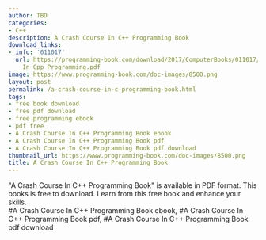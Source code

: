 ```yaml
---
author: TBD
categories:
- C++
description: A Crash Course In C++ Programming Book
download_links:
- info: '011017'
  url: https://programming-book.com/download/2017/ComputerBooks/011017/A Crash Course
    In Cpp Programming.pdf
image: https://www.programming-book.com/doc-images/8500.png
layout: post
permalink: /a-crash-course-in-c-programming-book.html
tags:
- free book download
- free pdf download
- free programming ebook
- pdf free
- A Crash Course In C++ Programming Book ebook
- A Crash Course In C++ Programming Book pdf
- A Crash Course In C++ Programming Book pdf download
thumbnail_url: https://www.programming-book.com/doc-images/8500.png
title: A Crash Course In C++ Programming Book
---
```


 
<div class="item-desc text-justify">
  "A Crash Course In C++ Programming Book" is available in PDF format. This books is free to download. Learn from this free book and enhance your skills.
  <br>
  #A Crash Course In C++ Programming Book ebook, #A Crash Course In C++ Programming Book pdf, #A Crash Course In C++ Programming Book pdf download
</div>